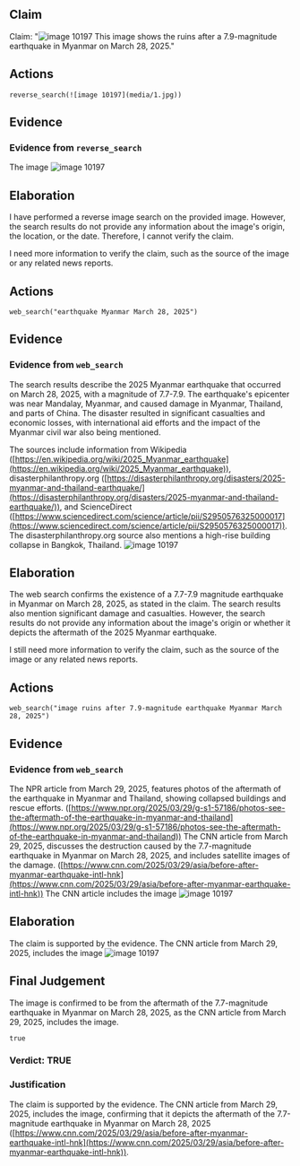 ## Claim
Claim: "![image 10197](media/1.jpg) This image shows the ruins after a 7.9-magnitude earthquake in Myanmar on March 28, 2025."

## Actions
```
reverse_search(![image 10197](media/1.jpg))
```

## Evidence
### Evidence from `reverse_search`
The image ![image 10197](media/1.jpg)

## Elaboration
I have performed a reverse image search on the provided image. However, the search results do not provide any information about the image's origin, the location, or the date. Therefore, I cannot verify the claim.

I need more information to verify the claim, such as the source of the image or any related news reports.


## Actions
```
web_search("earthquake Myanmar March 28, 2025")
```

## Evidence
### Evidence from `web_search`
The search results describe the 2025 Myanmar earthquake that occurred on March 28, 2025, with a magnitude of 7.7-7.9. The earthquake's epicenter was near Mandalay, Myanmar, and caused damage in Myanmar, Thailand, and parts of China. The disaster resulted in significant casualties and economic losses, with international aid efforts and the impact of the Myanmar civil war also being mentioned.

The sources include information from Wikipedia ([https://en.wikipedia.org/wiki/2025_Myanmar_earthquake](https://en.wikipedia.org/wiki/2025_Myanmar_earthquake)), disasterphilanthropy.org ([https://disasterphilanthropy.org/disasters/2025-myanmar-and-thailand-earthquake/](https://disasterphilanthropy.org/disasters/2025-myanmar-and-thailand-earthquake/)), and ScienceDirect ([https://www.sciencedirect.com/science/article/pii/S2950576325000017](https://www.sciencedirect.com/science/article/pii/S2950576325000017)). The disasterphilanthropy.org source also mentions a high-rise building collapse in Bangkok, Thailand. ![image 10197](media/1.jpg)

## Elaboration
The web search confirms the existence of a 7.7-7.9 magnitude earthquake in Myanmar on March 28, 2025, as stated in the claim. The search results also mention significant damage and casualties. However, the search results do not provide any information about the image's origin or whether it depicts the aftermath of the 2025 Myanmar earthquake.

I still need more information to verify the claim, such as the source of the image or any related news reports.


## Actions
```
web_search("image ruins after 7.9-magnitude earthquake Myanmar March 28, 2025")
```

## Evidence
### Evidence from `web_search`
The NPR article from March 29, 2025, features photos of the aftermath of the earthquake in Myanmar and Thailand, showing collapsed buildings and rescue efforts. ([https://www.npr.org/2025/03/29/g-s1-57186/photos-see-the-aftermath-of-the-earthquake-in-myanmar-and-thailand](https://www.npr.org/2025/03/29/g-s1-57186/photos-see-the-aftermath-of-the-earthquake-in-myanmar-and-thailand)) The CNN article from March 29, 2025, discusses the destruction caused by the 7.7-magnitude earthquake in Myanmar on March 28, 2025, and includes satellite images of the damage. ([https://www.cnn.com/2025/03/29/asia/before-after-myanmar-earthquake-intl-hnk](https://www.cnn.com/2025/03/29/asia/before-after-myanmar-earthquake-intl-hnk)) The CNN article includes the image ![image 10197](media/1.jpg)

## Elaboration
The claim is supported by the evidence. The CNN article from March 29, 2025, includes the image ![image 10197](media/1.jpg)

## Final Judgement
The image is confirmed to be from the aftermath of the 7.7-magnitude earthquake in Myanmar on March 28, 2025, as the CNN article from March 29, 2025, includes the image.

`true`

### Verdict: TRUE

### Justification
The claim is supported by the evidence. The CNN article from March 29, 2025, includes the image, confirming that it depicts the aftermath of the 7.7-magnitude earthquake in Myanmar on March 28, 2025 ([https://www.cnn.com/2025/03/29/asia/before-after-myanmar-earthquake-intl-hnk](https://www.cnn.com/2025/03/29/asia/before-after-myanmar-earthquake-intl-hnk)).
